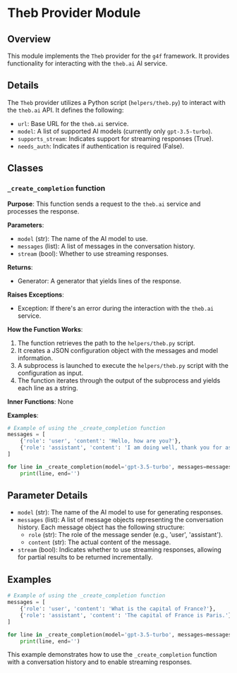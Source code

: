 # Theb Provider Module

## Overview

This module implements the `Theb` provider for the `g4f` framework. It provides functionality for interacting with the `theb.ai` AI service.

## Details

The `Theb` provider utilizes a Python script (`helpers/theb.py`) to interact with the `theb.ai` API. It defines the following:

- `url`: Base URL for the `theb.ai` service.
- `model`: A list of supported AI models (currently only `gpt-3.5-turbo`).
- `supports_stream`:  Indicates support for streaming responses (True).
- `needs_auth`:  Indicates if authentication is required (False).

## Classes

### `_create_completion` function 

**Purpose**: This function sends a request to the `theb.ai` service and processes the response.

**Parameters**:
- `model` (str): The name of the AI model to use.
- `messages` (list): A list of messages in the conversation history.
- `stream` (bool): Whether to use streaming responses.

**Returns**:
- Generator: A generator that yields lines of the response.

**Raises Exceptions**:
- Exception: If there's an error during the interaction with the `theb.ai` service. 

**How the Function Works**:
1. The function retrieves the path to the `helpers/theb.py` script.
2. It creates a JSON configuration object with the messages and model information.
3. A subprocess is launched to execute the `helpers/theb.py` script with the configuration as input.
4. The function iterates through the output of the subprocess and yields each line as a string.

**Inner Functions**: 
None

**Examples**:
```python
# Example of using the _create_completion function
messages = [
    {'role': 'user', 'content': 'Hello, how are you?'},
    {'role': 'assistant', 'content': 'I am doing well, thank you for asking. How can I assist you?'},
]

for line in _create_completion(model='gpt-3.5-turbo', messages=messages, stream=True):
    print(line, end='')
```

## Parameter Details
- `model` (str):  The name of the AI model to use for generating responses.
- `messages` (list): A list of message objects representing the conversation history. Each message object has the following structure:
    - `role` (str): The role of the message sender (e.g., 'user', 'assistant').
    - `content` (str): The actual content of the message.
- `stream` (bool):  Indicates whether to use streaming responses, allowing for partial results to be returned incrementally.

## Examples
```python
# Example of using the _create_completion function
messages = [
    {'role': 'user', 'content': 'What is the capital of France?'},
    {'role': 'assistant', 'content': 'The capital of France is Paris.'},
]

for line in _create_completion(model='gpt-3.5-turbo', messages=messages, stream=True):
    print(line, end='')
```

This example demonstrates how to use the `_create_completion` function with a conversation history and to enable streaming responses.